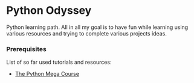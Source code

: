 # Python Odyssey

Python learning path.
All in all my goal is to have fun while learning using various resources and trying to complete various projects ideas.

### Prerequisites

List of so far used tutorials and resources:
* [The Python Mega Course](https://www.udemy.com/the-python-mega-course/)
